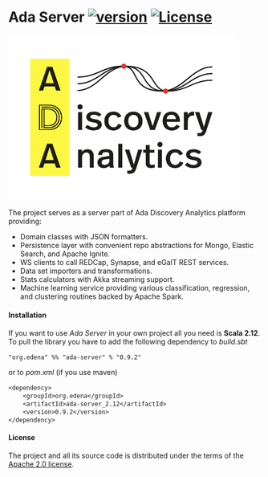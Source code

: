 # Ada Server [![version](https://img.shields.io/badge/version-0.9.2-green.svg)](https://peterbanda.net) [![License](https://img.shields.io/badge/License-Apache%202.0-lightgrey.svg)](https://www.apache.org/licenses/LICENSE-2.0)

<img src="/ada-web/public/images/logos/ada_logo_v1.png" width="450px">

The project serves as a server part of Ada Discovery Analytics platform providing:

* Domain classes with JSON formatters.
* Persistence layer with convenient repo abstractions for Mongo, Elastic Search, and Apache Ignite. 
* WS clients to call REDCap, Synapse, and eGaIT REST services.
* Data set importers and transformations.
* Stats calculators with Akka streaming support.
* Machine learning service providing various classification, regression, and clustering routines backed by Apache Spark.

#### Installation

If you want to use *Ada Server* in your own project all you need is **Scala 2.12**. To pull the library you have to add the following dependency to *build.sbt*

```
"org.edena" %% "ada-server" % "0.9.2"
```

or to *pom.xml* (if you use maven)

```
<dependency>
    <groupId>org.edena</groupId>
    <artifactId>ada-server_2.12</artifactId>
    <version>0.9.2</version>
</dependency>
```

#### License

The project and all its source code is distributed under the terms of the <a href="https://www.apache.org/licenses/LICENSE-2.0.txt">Apache 2.0 license</a>.
